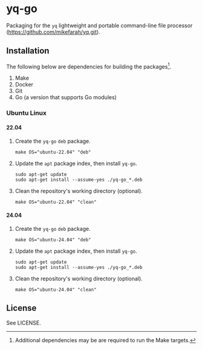 # yq-go

Packaging for the `yq` lightweight and portable command-line file processor
(<https://github.com/mikefarah/yq.git>).

## Installation

The following below are dependencies for building the packages[^1].

1. Make
2. Docker
3. Git
4. Go (a version that supports Go modules)

[^1]: Additional dependencies may be are required to run the Make targets.

### Ubuntu Linux

#### 22.04

1. Create the `yq-go` `deb` package.

   ```shell
   make OS="ubuntu-22.04" "deb"
   ```

2. Update the `apt` package index, then install `yq-go`.

   ```shell
   sudo apt-get update
   sudo apt-get install --assume-yes ./yq-go_*.deb
   ```

3. Clean the repository's working directory (optional).

   ```shell
   make OS="ubuntu-22.04" "clean"
   ```

#### 24.04

1. Create the `yq-go` `deb` package.

   ```shell
   make OS="ubuntu-24.04" "deb"
   ```

2. Update the `apt` package index, then install `yq-go`.

   ```shell
   sudo apt-get update
   sudo apt-get install --assume-yes ./yq-go_*.deb
   ```

3. Clean the repository's working directory (optional).

   ```shell
   make OS="ubuntu-24.04" "clean"
   ```

## License

See LICENSE.
